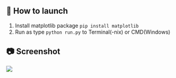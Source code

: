 🚀 How to launch
---
1. Install matplotlib package `pip install matplotlib`
2. Run as type `python run.py` to Terminal(-nix) or CMD(Windows)

📷 Screenshot
---
![](./screenshot)
